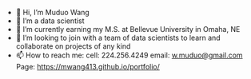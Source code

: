 - 👋 Hi, I’m Muduo Wang
- 👀 I’m a data scientist
- 🌱 I’m currently earning my M.S. at Bellevue University in Omaha, NE
- 💞️ I’m looking to join with a team of data scientists to learn and collaborate on projects of any kind
- 📫 How to reach me:
      cell: 224.256.4249
      email: w.muduo@gmail.com
Page:
https://mwang413.github.io/portfolio/
